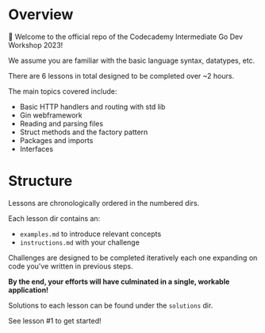 # Overview

👋 Welcome to the official repo of the Codecademy Intermediate Go Dev Workshop 2023!

We assume you are familiar with the basic language syntax, datatypes, etc.

There are 6 lessons in total designed to be completed over ~2 hours.

The main topics covered include:

- Basic HTTP handlers and routing with std lib
- Gin webframework
- Reading and parsing files
- Struct methods and the factory pattern
- Packages and imports
- Interfaces

# Structure

Lessons are chronologically ordered in the numbered dirs.

Each lesson dir contains an:

- `examples.md` to introduce relevant concepts
- `instructions.md` with your challenge

Challenges are designed to be completed iteratively each one expanding on code you've written in previous steps.

**By the end, your efforts will have culminated in a single, workable application!**

Solutions to each lesson can be found under the `solutions` dir.

See lesson #1 to get started!

